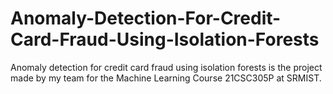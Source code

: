 # Anomaly-Detection-For-Credit-Card-Fraud-Using-Isolation-Forests
Anomaly detection for credit card fraud using isolation forests is the project made by my team for the Machine Learning Course 21CSC305P at SRMIST.

